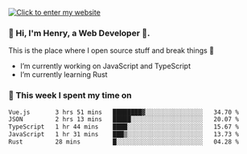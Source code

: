 [![Click to enter my website](https://github.com/zh30/zh30/assets/7930156/bb82b0df-3fb8-4136-8522-734cd2b27f6a)](https://blog.zhanghe.dev) 

### 👋 Hi, I'm Henry, a Web Developer 🚀.

This is the place where I open source stuff and break things :rofl:

- I’m currently working on JavaScript and TypeScript
- I’m currently learning Rust

### 💪 This week I spent my time on

<!--START_SECTION:waka-->

```txt
Vue.js       3 hrs 51 mins   ████████▓░░░░░░░░░░░░░░░░   34.70 %
JSON         2 hrs 13 mins   █████░░░░░░░░░░░░░░░░░░░░   20.07 %
TypeScript   1 hr 44 mins    ████░░░░░░░░░░░░░░░░░░░░░   15.67 %
JavaScript   1 hr 31 mins    ███▒░░░░░░░░░░░░░░░░░░░░░   13.73 %
Rust         28 mins         █░░░░░░░░░░░░░░░░░░░░░░░░   04.28 %
```

<!--END_SECTION:waka-->

